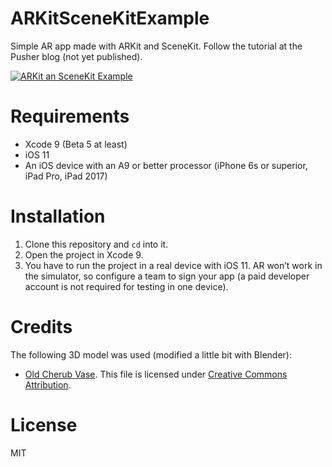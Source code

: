 # ARKitSceneKitExample
Simple AR app made with ARKit and SceneKit. Follow the tutorial at the Pusher blog (not yet published).

[![ARKit an SceneKit Example](https://img.youtube.com/vi/wc3lzPvTQfY/0.jpg)](http://www.youtube.com/watch?v=wc3lzPvTQfY)


# Requirements

- Xcode 9 (Beta 5 at least)
- iOS 11
- An iOS device with an A9 or better processor (iPhone 6s or superior, iPad Pro, iPad 2017)

# Installation
1. Clone this repository and `cd` into it.
2. Open the project in Xcode 9.
4. You have to run the project in a real device with iOS 11. AR won’t work in the simulator, so configure a team to sign your app (a paid developer account is not required for testing in one device).

# Credits
The following 3D model was used (modified a little bit with Blender):
- [Old Cherub Vase](https://sketchfab.com/models/8c1daf56753d46a0844f7f6385cab7a6). This file is licensed under [Creative Commons Attribution](https://creativecommons.org/licenses/by/4.0/).


# License
MIT
